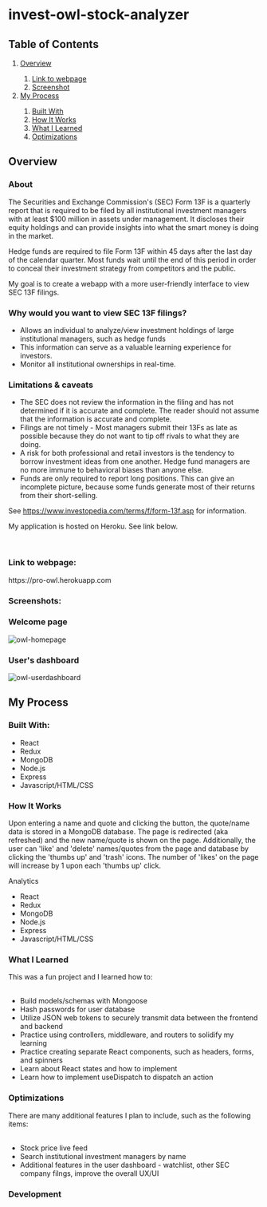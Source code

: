 # invest-owl-stock-analyzer
<h2>Table of Contents</h2>
<ol>
  <li><a href="#overview">Overview</a></li>
    <ol>
      <li><a href="#link">Link to webpage</a></li>
      <li><a href="#screenshot">Screenshot</a></li>
    </ol>
  <li><a href="#process">My Process</a></li>
    <ol>
      <li><a href="#builtWith">Built With</a></li>
      <li><a href="#howItWorks">How It Works</a></li>
      <li><a href="#whatILearned">What I Learned</a></li>
      <li><a href="#optimizations">Optimizations</a></li>
    </ol>
</ol>

<h2 id="overview">Overview</h2>

<h3>About</h3>
<p>
The Securities and Exchange Commission's (SEC) Form 13F is a quarterly report that is required 
to be filed by all institutional investment managers with at least $100 million in assets under management. 
It discloses their equity holdings and can provide insights into what the smart money is doing in the market.

Hedge funds are required to file Form 13F within 45 days after the last day of the calendar quarter. 
Most funds wait until the end of this period in order to conceal their investment strategy from 
competitors and the public.

My goal is to create a webapp with a more user-friendly interface to view SEC 13F filings. 

<h3>Why would you want to view SEC 13F filings?</h3>
<ul>
  <li>Allows an individual to analyze/view investment holdings of large institutional managers, such as hedge funds</li>
  <li>This information can serve as a valuable learning experience for investors.</li>
  <li>Monitor all institutional ownerships in real-time.</li>
</ul>

<h3>Limitations & caveats</h3>
<ul>
  <li>The SEC does not review the information in the filing and 
  has not determined if it is accurate and complete. The reader should not assume 
  that the information is accurate and complete.</li>
  <li>Filings are not timely - Most managers submit their 13Fs as late as 
  possible because they do not want to tip off rivals to what they are doing.</li>
  <li>A risk for both professional and retail investors is the tendency 
  to borrow investment ideas from one another. Hedge fund managers are no more 
  immune to behavioral biases than anyone else.</li>
  <li>Funds are only required to report long positions. This can give an incomplete picture, because some funds generate most of their returns from their short-selling.</li>
</ul>

See https://www.investopedia.com/terms/f/form-13f.asp for information. 
</p>



My application is hosted on Heroku. See link below.

<br>
<h3 id="link">Link to webpage:</h3>
<p>https://pro-owl.herokuapp.com</p>

<h3 id="screenshot">Screenshots:</h3> 

<h3>Welcome page</h3>

![owl-homepage](https://user-images.githubusercontent.com/99220339/180356304-e9b71b23-593b-441f-9fe0-8cfa2dbf38c7.png)

<h3>User's dashboard</h3>

![owl-userdashboard](https://user-images.githubusercontent.com/99220339/180356265-fe2c4c97-54d9-4a7b-9790-29391caaf165.png)

<h2 id="process">My Process</h2>
<h3 id="builtWith">Built With:</h3>
<ul>
  <li>React</li>
  <li>Redux</li>
  <li>MongoDB</li>
  <li>Node.js</li>
  <li>Express</li>
  <li>Javascript/HTML/CSS</li>
</ul>




<h3 id="howItWorks">How It Works</h3>


Upon entering a name and quote and clicking the button, the quote/name data is stored in a MongoDB database.
The page is redirected (aka refreshed) and the new name/quote is shown on the page. 
Additionally, the user can 'like' and 'delete' names/quotes from the page and database by clicking the 'thumbs up' and 'trash' icons. 
The number of 'likes' on the page will increase by 1 upon each 'thumbs up' click. 

Analytics

<ul>
  <li>React</li>
  <li>Redux</li>
  <li>MongoDB</li>
  <li>Node.js</li>
  <li>Express</li>
  <li>Javascript/HTML/CSS</li>
</ul>


<h3 id="whatILearned">What I Learned</h3> 
This was a fun project and I learned how to:
<br><br>
<ul>
  <li>Build models/schemas with Mongoose</li>
  <li>Hash passwords for user database</li>
  <li>Utilize JSON web tokens to securely transmit data between the frontend and backend </li>
  <li>Practice using controllers, middleware, and routers to solidify my learning</li>
  <li>Practice creating separate React components, such as headers, forms, and spinners</li>
  <li>Learn about React states and how to implement</li>
  <li>Learn how to implement useDispatch to dispatch an action</li>
</ul>

<h3 id="optimizations">Optimizations</h3>
There are many additional features I plan to include, such as the following items: 
<br><br>
<ul>
  <li>Stock price live feed</li>
  <li>Search institutional investment managers by name</li>
  <li>Additional features in the user dashboard - watchlist, other SEC company filngs, improve the overall UX/UI</li>
</ul>

<h3 id="development">Development</h3>

